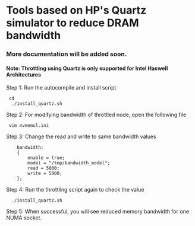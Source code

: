 # Tools based on HP's Quartz simulator to reduce DRAM bandwidth
### More documentation will be added soon.

#### Note: Throttling using Quartz is only supported for Intel Haswell Architectures
Step 1: Run the autocompile and install script
```
 cd 
  ./install_quartz.sh
```

Step 2: For modifying bandwidth of throttled node, open the following file

     vim nvmemul.ini

Step 3: Change the read and write to same bandwidth values

        bandwidth:
        {
            enable = true;
            model = "/tmp/bandwidth_model";
            read = 5000;
            write = 5000;
        };
Step 4: Run the throttling script again to check the value
```
  ./install_quartz.sh
```

Step 5: When successful, you will see reduced memory bandwidth for one NUMA socket.

